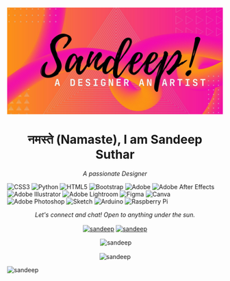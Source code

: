 <p align="center"><img src="https://github.com/sandeepsuthar992/sandeepsuthar992/blob/main/OK.jpg" width="1380px" ></p>
<h1 align="center">नमस्ते (Namaste), I am Sandeep Suthar</h1>
<p align="center">
<i>A passionate Designer</i></p>

![CSS3](https://img.shields.io/badge/css3-%231572B6.svg?style=for-the-badge&logo=css3&logoColor=white) ![Python](https://img.shields.io/badge/python-3670A0?style=for-the-badge&logo=python&logoColor=ffdd54) ![HTML5](https://img.shields.io/badge/html5-%23E34F26.svg?style=for-the-badge&logo=html5&logoColor=white) ![Bootstrap](https://img.shields.io/badge/bootstrap-%238511FA.svg?style=for-the-badge&logo=bootstrap&logoColor=white) ![Adobe](https://img.shields.io/badge/adobe-%23FF0000.svg?style=for-the-badge&logo=adobe&logoColor=white) ![Adobe After Effects](https://img.shields.io/badge/Adobe%20After%20Effects-9999FF.svg?style=for-the-badge&logo=Adobe%20After%20Effects&logoColor=white) ![Adobe Illustrator](https://img.shields.io/badge/adobe%20illustrator-%23FF9A00.svg?style=for-the-badge&logo=adobe%20illustrator&logoColor=white) ![Adobe Lightroom](https://img.shields.io/badge/Adobe%20Lightroom-31A8FF.svg?style=for-the-badge&logo=Adobe%20Lightroom&logoColor=white) ![Figma](https://img.shields.io/badge/figma-%23F24E1E.svg?style=for-the-badge&logo=figma&logoColor=white) ![Canva](https://img.shields.io/badge/Canva-%2300C4CC.svg?style=for-the-badge&logo=Canva&logoColor=white) ![Adobe Photoshop](https://img.shields.io/badge/adobe%20photoshop-%2331A8FF.svg?style=for-the-badge&logo=adobe%20photoshop&logoColor=white) ![Sketch](https://img.shields.io/badge/Sketch-FFB387?style=for-the-badge&logo=sketch&logoColor=black) ![Arduino](https://img.shields.io/badge/-Arduino-00979D?style=for-the-badge&logo=Arduino&logoColor=white) ![Raspberry Pi](https://img.shields.io/badge/-RaspberryPi-C51A4A?style=for-the-badge&logo=Raspberry-Pi)

<p align="center">
<i>Let's connect and chat! Open to anything under the sun.</i><br>
<p align="center">
<a href="https://linkedin.com/in/sandeep-suthar-3a1822257" target="blank"><img align="center" src="https://raw.githubusercontent.com/rahuldkjain/github-profile-readme-generator/master/src/images/icons/Social/linked-in-alt.svg" alt="sandeep" height="30" width="40" /></a>
<a href="https://instagram.com/artistsandeep_" target="blank"><img align="center" src="https://raw.githubusercontent.com/rahuldkjain/github-profile-readme-generator/master/src/images/icons/Social/instagram.svg" alt="sandeep" height="30" width="40" /></a>
</p>

<p align="center">&nbsp;<img align="center" src="https://github-readme-stats.vercel.app/api?username=sandeepsuthar992&theme=shades-of-purple&hide_border=false&include_all_commits=false&count_private=false" alt="sandeep" /></p>
<p align="center"><img align="center" src="https://github-readme-streak-stats.herokuapp.com/?user=sandeepsuthar992&theme=shades-of-purple&hide_border=false" alt="sandeep" /></p>

<p align="left"> <img src="https://komarev.com/ghpvc/?username=sandeepsuthar992&label=Profile%20views&color=0e75b6&style=flat" alt="sandeep" /> <p><a
